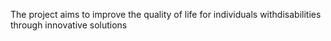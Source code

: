 The project aims to improve the quality of life for individuals withdisabilities through innovative solutions 
